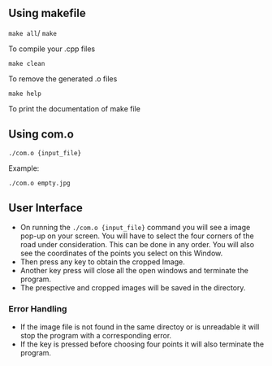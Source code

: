 ## Using makefile
```make all```/ ```make```

To compile your .cpp files

```make clean```

To remove the generated .o files

```make help```

To print the documentation of make file

## Using com.o

```./com.o {input_file}```

Example:

```./com.o empty.jpg```

## User Interface

* On running the ````./com.o {input_file}```` command you will see a image pop-up on your screen. You will have to select the four corners of the road under consideration. This can be done in any order. You will also see the coordinates of the points you select on this Window.
* Then press any key to obtain the cropped Image.
* Another key press will close all the open windows and terminate the program.
* The prespective and cropped images will be saved in the directory.


### Error Handling

* If the image file is not found in the same directoy or is unreadable it will stop the program with a corresponding error.
* If the key is pressed before choosing four points it will also terminate the program. 
